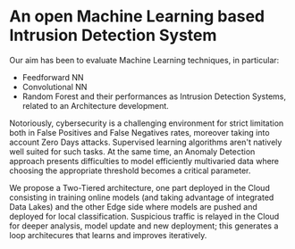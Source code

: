 # An open Machine Learning based Intrusion Detection System

Our aim has been to evaluate Machine Learning techniques, in particular:
- Feedforward NN
- Convolutional NN
- Random Forest
and their performances as Intrusion Detection Systems, related to an Architecture development. 

Notoriously, cybersecurity is a challenging environment for strict limitation both in False Positives and False Negatives rates, moreover taking into account Zero Days attacks. Supervised learning algorithms aren't natively well suited for such tasks. At the same time, an Anomaly Detection approach presents difficulties to model efficiently multivaried data where choosing the appropriate threshold becomes a critical parameter.

We propose a Two-Tiered architecture, one part deployed in the Cloud consisting in training online models (and taking advantage of integrated Data Lakes) and the other Edge side where models are pushed and deployed for local classification. Suspicious traffic is relayed in the Cloud for deeper analysis, model update and new deployment; this generates a loop architecures that learns and improves iteratively.
